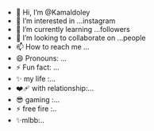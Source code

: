 - 👋 Hi, I’m @Kamaldoley
- 👀 I’m interested in ...instagram
- 🌱 I’m currently learning ...followers 
- 💞️ I’m looking to collaborate on ...people
- 📫 How to reach me ...
- 😄 Pronouns: ...
- ⚡ Fun fact: ...
- ✨ my life :...
- ❤️‍🩹 with relationship:...
- 😎 gaming :...
- ⚡ free fire :..
- ✨mlbb:..
<!---
Kamaldoley/Kamaldoley is a ✨ special ✨ repository because its `README.md` (this file) appears on your GitHub profile.
You can click the Preview link to take a look at your changes.
--->
